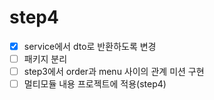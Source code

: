 # step4 

- [x] service에서 dto로 반환하도록 변경
- [ ] 패키지 분리
- [ ] step3에서 order과 menu 사이의 관계 미션 구현
- [ ] 멀티모듈 내용 프로젝트에 적용(step4)
